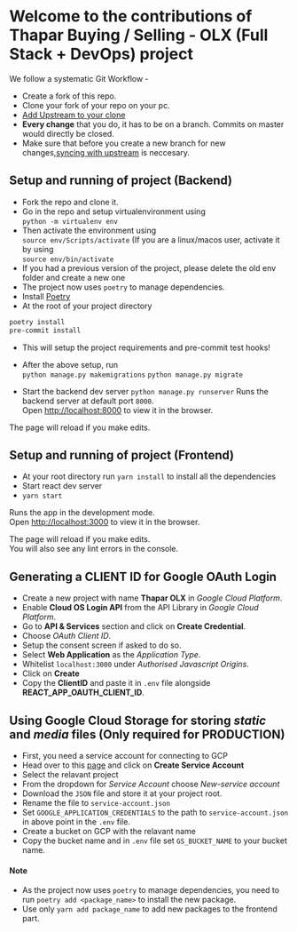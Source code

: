 # Welcome to the contributions of Thapar Buying / Selling - OLX (Full Stack + DevOps) project

We follow a systematic Git Workflow -

- Create a fork of this repo.
- Clone your fork of your repo on your pc.
- [Add Upstream to your clone](https://help.github.com/en/github/collaborating-with-issues-and-pull-requests/configuring-a-remote-for-a-fork)
- **Every change** that you do, it has to be on a branch. Commits on master would directly be closed.
- Make sure that before you create a new branch for new changes,[syncing with upstream](https://help.github.com/en/github/collaborating-with-issues-and-pull-requests/syncing-a-fork) is neccesary.

## Setup and running of project (Backend)

- Fork the repo and clone it.
- Go in the repo and setup virtualenvironment using <br>
  `python -m virtualenv env`
- Then activate the environment using <br>
```source env/Scripts/activate```
  (If you are a linux/macos user, activate it by using <br>
  ```source env/bin/activate```
- If you had a previous version of the project, please delete the old env folder and create a new one
- The project now uses `poetry` to manage dependencies.
- Install [Poetry](https://python-poetry.org/docs/)
- At the root of your project directory <br>

```bash
poetry install
pre-commit install
```

- This will setup the project requirements and pre-commit test hooks!

- After the above setup, run <br>
  `python manage.py makemigrations`
  `python manage.py migrate`

- Start the backend dev server
  `python manage.py runserver`
  Runs the backend server at default port `8000`.<br />
  Open [http://localhost:8000](http://localhost:8000) to view it in the browser.

The page will reload if you make edits.<br />

## Setup and running of project (Frontend)

- At your root directory run `yarn install` to install all the dependencies
- Start react dev server
- `yarn start`

Runs the app in the development mode.<br />
Open [http://localhost:3000](http://localhost:3000) to view it in the browser.

The page will reload if you make edits.<br />
You will also see any lint errors in the console.

## Generating a CLIENT ID for Google OAuth Login

- Create a new project with name **Thapar OLX** in _Google Cloud Platform_.
- Enable **Cloud OS Login API** from the API Library in _Google Cloud Platform_.
- Go to **API & Services** section and click on **Create Credential**.
- Choose _OAuth Client ID_.
- Setup the consent screen if asked to do so.
- Select **Web Application** as the _Application Type_.
- Whitelist `localhost:3000` under _Authorised Javascript Origins_.
- Click on **Create**
- Copy the **ClientID** and paste it in `.env` file alongside **REACT_APP_OAUTH_CLIENT_ID**.

## Using Google Cloud Storage for storing _static_ and _media_ files (Only required for PRODUCTION)

- First, you need a service account for connecting to GCP
- Head over to this [page](https://cloud.google.com/docs/authentication/getting-started) and click on **Create Service Account**
- Select the relavant project
- From the dropdown for _Service Account_ choose _New-service account_
- Download the `JSON` file and store it at your project root.
- Rename the file to `service-account.json`
- Set `GOOGLE_APPLICATION_CREDENTIALS` to the path to `service-account.json` in above point in the `.env` file.
- Create a bucket on GCP with the relavant name
- Copy the bucket name and in `.env` file set `GS_BUCKET_NAME` to your bucket name.

#### Note

- As the project now uses `poetry` to manage dependencies, you need to run `poetry add <package_name>` to install the new package.
- Use only `yarn add package_name` to add new packages to the frontend part.
